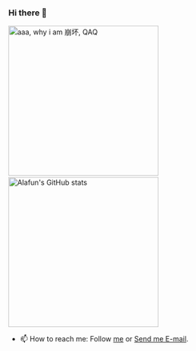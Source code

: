 ### Hi there 👋

<img src="https://count.getloli.com/get/@alafun?theme=rule34" width="300" loading="lazy" alt="aaa, why i am 崩坏, QAQ" />    &nbsp;&nbsp;&nbsp;                                                                                               <img src="https://bad-apple-github-readme.vercel.app/api?show_bg=1&username=alafun" width="300" alt="Alafun's GitHub stats" loading="lazy" />

 
- 📫 How to reach me: Follow [me](https://github.com/Alafun?tab=followers) or [Send me E-mail](mailto:alafun@petalmail.com).


